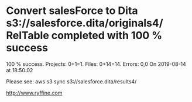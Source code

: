 # Convert salesForce to Dita s3://salesforce.dita/originals4/ RelTable completed with 100 % success

100 % success. Projects: 0+1=1.  Files: 0+14=14. Errors: 0,0  On 2019-08-14 at 18:50:02



Please see: aws s3 sync s3://salesforce.dita/results4/

http://www.ryffine.com
